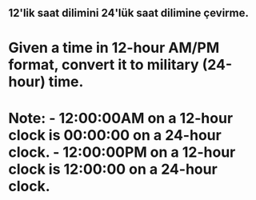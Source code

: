 ## 12'lik saat dilimini 24'lük saat dilimine çevirme.


# Given a time in 12-hour AM/PM format, convert it to military (24-hour) time.
# Note: - 12:00:00AM on a 12-hour clock is 00:00:00 on a 24-hour clock. - 12:00:00PM on a 12-hour clock is 12:00:00 on a 24-hour clock.